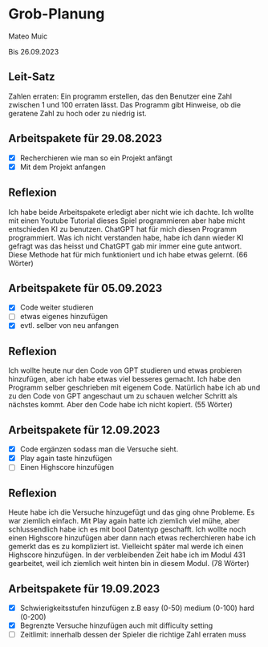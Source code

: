 # Grob-Planung

Mateo Muic

Bis 26.09.2023

## Leit-Satz

Zahlen erraten: Ein programm erstellen, das den Benutzer eine Zahl zwischen 1 und 100 erraten lässt. Das Programm gibt Hinweise, ob die geratene Zahl zu hoch oder zu niedrig ist.

## Arbeitspakete für 29.08.2023
- [x] Recherchieren wie man so ein Projekt anfängt
- [x] Mit dem Projekt anfangen

## Reflexion
Ich habe beide Arbeitspakete erledigt aber nicht wie ich dachte. Ich wollte mit einen Youtube Tutorial dieses Spiel programmieren aber habe micht entschieden KI zu benutzen. ChatGPT hat für mich diesen Programm programmiert. Was ich nicht verstanden habe, habe ich dann wieder KI gefragt was das heisst und ChatGPT gab mir immer eine gute antwort. Diese Methode hat für mich funktioniert und ich habe etwas gelernt. (66 Wörter)

## Arbeitspakete für 05.09.2023

- [x] Code weiter studieren
- [ ] etwas eigenes hinzufügen
- [x] evtl. selber von neu anfangen

## Reflexion
Ich wollte heute nur den Code von GPT studieren und etwas probieren hinzufügen, aber ich habe etwas viel besseres gemacht. Ich habe den Programm selber geschrieben mit eigenem Code. Natürlich habe ich ab und zu 
den Code von GPT angeschaut um zu schauen welcher Schritt als nächstes kommt. Aber den Code habe ich nicht kopiert. (55 Wörter)

## Arbeitspakete für 12.09.2023

- [x] Code ergänzen sodass man die Versuche sieht.
- [x] Play again taste hinzufügen
- [ ] Einen Highscore hinzufügen

## Reflexion 
Heute habe ich die Versuche hinzugefügt und das ging ohne Probleme. Es war ziemlich einfach. Mit Play again hatte ich ziemlich viel mühe, aber schlussendlich habe ich es mit bool Datentyp geschafft. Ich wollte noch einen Highscore hinzufügen aber dann nach etwas recherchieren habe ich gemerkt das es zu kompliziert ist. Vielleicht später mal werde ich einen Highscore hinzufügen. In der verbleibenden Zeit habe ich im Modul 431 gearbeitet, weil ich ziemlich weit hinten bin in diesem Modul. (78 Wörter)

## Arbeitspakete für 19.09.2023

- [x] Schwierigkeitsstufen hinzufügen z.B easy (0-50) medium (0-100) hard (0-200)
- [x] Begrenzte Versuche hinzufügen auch mit difficulty setting
- [ ] Zeitlimit: innerhalb dessen der Spieler die richtige Zahl erraten muss

